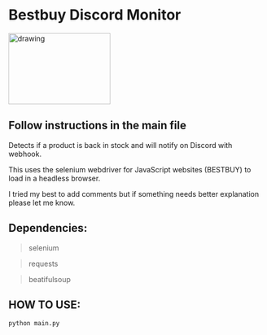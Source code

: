 # Bestbuy Discord Monitor

<img src="https://upload.wikimedia.org/wikipedia/commons/thumb/f/f5/Best_Buy_Logo.svg/800px-Best_Buy_Logo.svg.png" alt="drawing" width="200" height="140"/>

## Follow instructions in the main file
Detects if a product is back in stock and will notify on Discord with webhook.

This uses the selenium webdriver for JavaScript websites (BESTBUY) to load in a headless browser.

I tried my best to add comments but if something needs better explanation please let me know.

## Dependencies:
>selenium

>requests

>beatifulsoup

## HOW TO USE:
  `python main.py`

